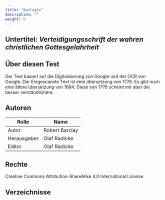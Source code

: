 ```yaml
---
title: "Apologie"
description: ""
weight: 0
---
```


Untertitel: *Verteidigungsschrift der wahren christlichen Gottesgelahrheit*
---------------------------------------------------------------------------

Über diesen Test
----------------

Der Text basiert auf die Digitalisierung von Google und der OCR von Google.
Der Eingescannte Text ist eine übersetzung von 1776. Es gibt noch eine ältere
übersetzung von 1684. Diese von 1776 scheint mir aber die besser
verständlichere.

Autoren
-------


| Rolle       | Name           |
|-------------|----------------|
| Autor       | Robert Barclay |
| Herausgeber | Olaf Radicke   |
| Editor      | Olaf Radicke   |


Rechte
------

Creative Commons Attribution-ShareAlike 4.0 International License

Verzeichnisse
-------------

